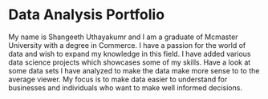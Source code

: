# Data Analysis Portfolio
My name is Shangeeth Uthayakumr and I am a graduate of Mcmaster University with a degree in Commerce. I have a passion for the world of data and wish to expand my knowledge in this field. I have added various data science projects which showcases some of my skills. Have a look at some data sets I have analyzed to make the data make more sense to to the average viewer. My focus is to make data easier to understand for businesses and individuals who want to make well informed decisions.
